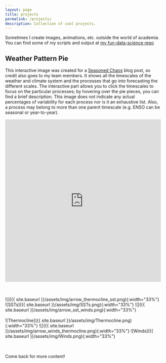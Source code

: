 ```yaml
---
layout: page
title: projects
permalink: /projects/
description: Collection of cool projects.
---
```


Sometimes I create images, animations, etc. outside the world of academia. You can find some of my scripts and output at [my fun-data-science repo](https://github.com/kelseymalloy/fun-data-science.git)

## Weather Pattern Pie

This interactive image was created for a [Seasoned Chaos](https://seasonedchaos.github.io/) blog post, so credit also goes to my team members. It shows all the timescales of the weather and climate system and the processes that go into forecasting the different scales. The interactive part allows you to click the timescales to focus on the particular processes; by hovering over the pie pieces, you can find a brief description. This image does not indicate any actual percentages of variability for each process nor is it an exhaustive list. Also, a process may belong to more than one parent timescale (e.g. ENSO can be seasonal or year-to-year).

<iframe id="igraph" scrolling="no" style="border:none;" seamless="seamless" src="https://plotly.com/~kelseymalloy/1.embed" height="525" width="100%"></iframe>

<br/><br/>
![]({{ site.baseurl }}/assets/img/arrow_thermocline_sst.png){:width="33%"}
![SSTs]({{ site.baseurl }}/assets/img/SSTs.png){:width="33%"}
![]({{ site.baseurl }}/assets/img/arrow_sst_winds.png){:width="33%"}
<br><br> 
![Thermocline]({{ site.baseurl }}/assets/img/Thermocline.png){:width="33%"}
![]({{ site.baseurl }}/assets/img/arrow_winds_thermocline.png){:width="33%"}
![Winds]({{ site.baseurl }}/assets/img/Winds.png){:width="33%"}

<br/><br/>
Come back for more content!

<div class="img_row">
    <img class="col three left" src="{{ site.baseurl }}/assets/img/scatter.jpg" alt="" title="Scattering rays"/>
</div>


